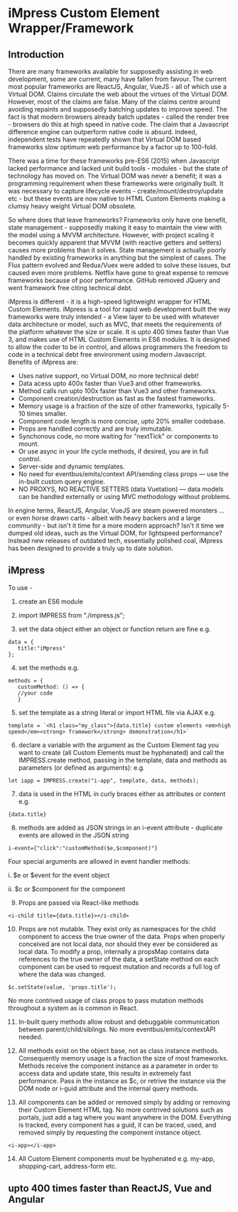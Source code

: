 # iMpress Custom Element Wrapper/Framework

## Introduction

There are many frameworks available for supposedly assisting in web development, some are current, many have fallen from favour. The current most popular frameworks are ReactJS, Angular, VueJS - all of which use a Virtual DOM. Claims circulate the web about the virtues of the Virtual DOM. However, most of the claims are false. Many of the claims centre around avoiding repaints and supposedly batching updates to improve speed. The fact is that modern browsers already batch updates - called the render tree - browsers do this at high speed in native code. The claim that a Javascript difference engine can outperform native code is absurd. Indeed, independent tests have repeatedly shown that Virtual DOM based frameworks slow optimum web performance by a factor up to 100-fold. 

There was a time for these frameworks pre-ES6 (2015) when Javascript lacked performance and lacked unit build tools - modules - but the state of technology has moved on. The Virtual DOM was never a benefit; it was a programming requirement when these frameworks were originally built. It was necessary to capture lifecycle events - create/mount/destroy/update etc - but these events are now native to HTML Custom Elements making a clumsy heavy weight Virtual DOM obsolete.   

So where does that leave frameworks? Frameworks only have one benefit, state management - supposedly making it easy to maintain the view with the model using a MVVM architecture. However, with project scaling it becomes quickly apparent that MVVM (with reactive getters and setters) causes more problems than it solves. State management is actually poorly handled by existing frameworks in anything but the simplest of cases. The Flux pattern evolved and Redux/Vuex were added to solve these issues, but caused even more problems. Netflix have gone to great expense to remove frameworks because of poor performance. GitHub removed JQuery and went framework free citing technical debt.

iMpress is different - it is a high-speed lightweight wrapper for HTML Custom Elements. iMpress is a tool for rapid web development built the way frameworks were truly intended - a View layer to be used with whatever data architecture or model, such as MVC, that meets the requirements of the platform whatever the size or scale. It is upto 400 times faster than Vue 3, and makes use of HTML Custom Elements in ES6 modules. It is designed to allow the coder to be in control, and allows programmers the freedom to code in a technical debt free environment using modern Javascript. Benefits of iMpress are:

- Uses native support, no Virtual DOM, no more technical debt!
- Data acess upto 400x faster than Vue3 and other frameworks.
- Method calls run upto 100x faster than Vue3 and other frameworks.
- Component creation/destruction as fast as the fastest frameworks.
- Memory usage is a fraction of the size of other frameworks, typically 5-10 times smaller.
- Component code length is more concise, upto 20% smaller codebase.
- Props are handled correctly and are truly immutable.
- Synchonous code, no more waiting for "nextTick" or components to mount.
- Or use async in your life cycle methods, if desired, you are in full control.
- Server-side and dynamic templates.
- No need for eventbus/emits/context API/sending class props — use the in-built custom query engine.
- NO PROXYS, NO REACTIVE SETTERS (data Vuetation) — data models can be handled externally or using MVC methodology without problems.

In engine terms, ReactJS, Angular, VueJS are steam powered monsters ... or even horse drawn carts - albeit with heavy backers and a large community - but isn't it time for a more modern approach? Isn't it time we dumped old ideas, such as the Virtual DOM, for lightspeed performance? Instead new releases of outdated tech, essentially polished coal, iMpress has been designed to provide a truly up to date solution.

## iMpress


To use - 

1. create an ES6 module

2. import IMPRESS from "./impress.js";

3. set the data object either an object or function return are fine e.g.
```
data = {
   title:"iMpress"		
};
```
4. set the methods e.g.
```
methods = {
   customMethod: () => {
   //your code
   }
```
5. set the template as a string literal or import HTML file via AJAX e.g.
```
template = `<h1 class="my_class">{data.title} custom elements <em>high speed</em><strong> framework</strong> demonstration</h1>`
```

6. declare a variable with the argument as the Custom Element tag you want to create (all Custom Elements must be hyphenated) and call the IMPRESS.create method, passing in the template, data and methods as parameters (or defined as arguments): e.g. 
```
let iapp = IMPRESS.create("i-app", template, data, methods);
```

7. data is used in the HTML in curly braces either as attributes or content e.g.
```
{data.title}
```

8. methods are added as JSON strings in an i-event attribute - duplicate events are allowed in the JSON string
```
i-event={"click":"customMethod($e,$component)"}
```

Four special arguments are allowed in event handler methods:

i. $e or $event for the event object

ii. $c or $component for the component

9. Props are passed via React-like methods
```
<i-child title={data.title}></i-child>
```

10. Props are not mutable. They exist only as namespaces for the child component to access the true owner of the data. Props when properly conceived are not local data, nor should they ever be considered as local data. To modify a prop, internally a propsMap contains data references to the true owner of the data, a setState method on each component can be used to request mutation and records a full log of where the data was changed.
```
$c.setState(value, 'props.title');
```
No more contrived usage of class props to pass mutation methods throughout a system as is common in React.

11. In-built query methods allow robust and debuggable communication between parent/child/siblings. No more eventbus/emits/contextAPI needed.

12. All methods exist on the object base, not as class instance methods. Consequently memory usage is a fraction the size of most frameworks. Methods receive the component instance as a parameter in order to access data and update state, this results in extremely fast performance. Pass in the instance as $c, or retrive the instance via the DOM node or i-guid attribute and the internal query methods.

13. All components can be added or removed simply by adding or removing their Custom Element HTML tag. No more contrived solutions such as portals, just add a tag where you want anywhere in the DOM. Everything is tracked, every component has a guid, it can be traced, used, and removed simply by requesting the component instance object.
```
<i-app></i-app> 
```

14. All Custom Element components must be hyphenated e.g. my-app, shopping-cart, address-form etc. 

## upto 400 times faster than ReactJS, Vue and Angular

